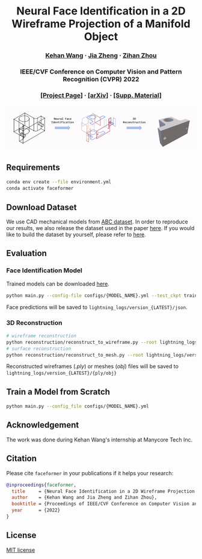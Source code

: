 <div align="center">

<h1>Neural Face Identification in a 2D Wireframe Projection of a Manifold Object</h1>

<h3>
  <a href='https://jason-khan.github.io/' target='_blank'>Kehan Wang</a>
  ·
  <a href='https://bertjiazheng.github.io/' target='_blank'>Jia Zheng</a>
  ·
  <a href='https://zihan-z.github.io/' target='_blank'>Zihan Zhou</a>
</h3>

<h3>
  IEEE/CVF Conference on Computer Vision and Pattern Recognition (CVPR) 2022
</h3>

<h3>
  <a href="https://manycore-research.github.io/faceformer/" target='_blank'>[Project Page]</a>
  ·
  <a href="https://arxiv.org/abs/2203.04229" target='_blank'>[arXiv]</a>
  ·
  <a href="https://openaccess.thecvf.com/content/CVPR2022/supplemental/Wang_Neural_Face_Identification_CVPR_2022_supplemental.pdf" target='_blank'>[Supp. Material]</a>
</h3>

<img src="assets/teaser.gif">

</div>

## Requirements

```bash
conda env create --file environment.yml
conda activate faceformer
```

## Download Dataset

We use CAD mechanical models from [ABC dataset](https://archive.nyu.edu/handle/2451/43778). In order to reproduce our results, we also release the dataset used in the paper [here](https://drive.google.com/drive/u/2/folders/1ynMD02E5FWlCPmQkWyjHdq4Zhe8DIXE2). If you would like to build the dataset by yourself, please refer to [here](dataset/README.md).

## Evaluation

### Face Identification Model
Trained models can be downloaded [here](https://drive.google.com/drive/u/2/folders/1oEoN_GzS36obLjvOlwFrOpWo0N7oh-fS).
```bash
python main.py --config-file configs/{MODEL_NAME}.yml --test_ckpt trained_models/{MODEL_NAME}.ckpt
```

Face predictions will be saved to `lightning_logs/version_{LATEST}/json`.

### 3D Reconstruction

```bash
# wireframe reconstruction
python reconstruction/reconstruct_to_wireframe.py --root lightning_logs/version_{LATEST}
# surface reconstruction
python reconstruction/reconstruct_to_mesh.py --root lightning_logs/version_{LATEST}
```

Reconstructed wireframes (*.ply*) or meshes (*obj*) files will be saved to `lightning_logs/version_{LATEST}/{ply/obj}`

## Train a Model from Scratch

```bash
python main.py --config_file configs/{MODEL_NAME}.yml
```

## Acknowledgement

The work was done during Kehan Wang's internship at Manycore Tech Inc.

## Citation

Please cite `faceformer` in your publications if it helps your research:

```bibtex
@inproceedings{faceformer,
  title     = {Neural Face Identification in a 2D Wireframe Projection of a Manifold Object},
  author    = {Kehan Wang and Jia Zheng and Zihan Zhou},
  booktitle = {Proceedings of IEEE/CVF Conference on Computer Vision and Pattern Recognition (CVPR)},
  year      = {2022}
}
```

## License

[MIT license](LICENSE)

